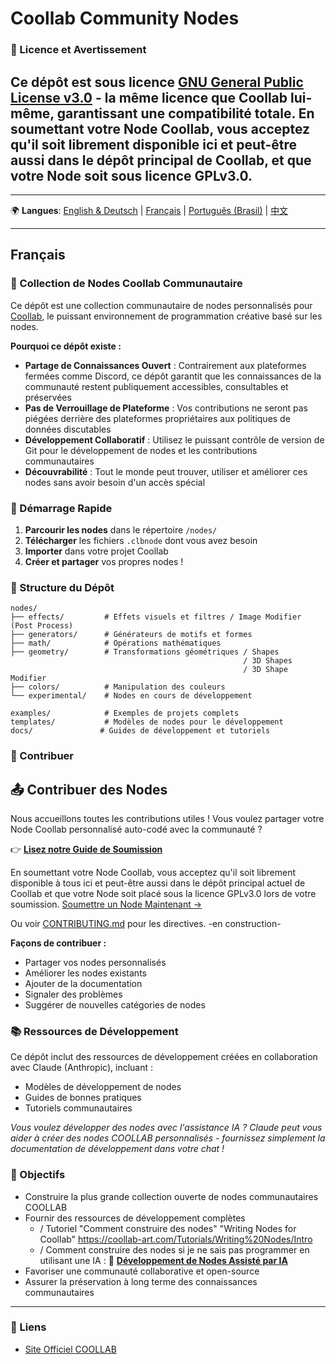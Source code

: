 # Coollab Community Nodes

### 📄 Licence et Avertissement

Ce dépôt est sous licence [GNU General Public License v3.0](LICENSE) - la même licence que Coollab lui-même, garantissant une compatibilité totale.
En soumettant votre Node Coollab, vous acceptez qu'il soit librement disponible ici et peut-être aussi dans le dépôt principal de Coollab, et que votre Node soit sous licence GPLv3.0.
---
-----

🌍 **Langues**: [English & Deutsch](README.md) | [Français](#français) | [Português (Brasil)](README-PT-BR.md) | [中文](README-ZH-CN.md)

---

## Français

### 🎨 Collection de Nodes Coollab Communautaire

Ce dépôt est une collection communautaire de nodes personnalisés pour [Coollab](https://coollab-art.com/), le puissant environnement de programmation créative basé sur les nodes.

**Pourquoi ce dépôt existe :**
- **Partage de Connaissances Ouvert** : Contrairement aux plateformes fermées comme Discord, ce dépôt garantit que les connaissances de la communauté restent publiquement accessibles, consultables et préservées
- **Pas de Verrouillage de Plateforme** : Vos contributions ne seront pas piégées derrière des plateformes propriétaires aux politiques de données discutables
- **Développement Collaboratif** : Utilisez le puissant contrôle de version de Git pour le développement de nodes et les contributions communautaires
- **Découvrabilité** : Tout le monde peut trouver, utiliser et améliorer ces nodes sans avoir besoin d'un accès spécial

### 🚀 Démarrage Rapide

1. **Parcourir les nodes** dans le répertoire `/nodes/`
2. **Télécharger** les fichiers `.clbnode` dont vous avez besoin
3. **Importer** dans votre projet Coollab
4. **Créer et partager** vos propres nodes !

### 📁 Structure du Dépôt

```
nodes/
├── effects/         # Effets visuels et filtres / Image Modifier (Post Process)
├── generators/      # Générateurs de motifs et formes
├── math/            # Opérations mathématiques
├── geometry/        # Transformations géométriques / Shapes
                                                    / 3D Shapes
                                                    / 3D Shape Modifier
├── colors/          # Manipulation des couleurs
└── experimental/    # Nodes en cours de développement

examples/            # Exemples de projets complets
templates/           # Modèles de nodes pour le développement
docs/               # Guides de développement et tutoriels
```

### 🤝 Contribuer
 
## 📤 Contribuer des Nodes
Nous accueillons toutes les contributions utiles !
Vous voulez partager votre Node Coollab personnalisé auto-codé avec la communauté ?

👉 **[Lisez notre Guide de Soumission](docs/submission-guide.md)**

En soumettant votre Node Coollab, vous acceptez qu'il soit librement disponible à tous ici et peut-être aussi dans le dépôt principal actuel de Coollab et que votre Node soit placé sous la licence GPLv3.0 lors de votre soumission.
[Soumettre un Node Maintenant →](../../issues/new/choose)

Ou voir [CONTRIBUTING.md](CONTRIBUTING.md) pour les directives. -en construction-

**Façons de contribuer :**
- Partager vos nodes personnalisés
- Améliorer les nodes existants
- Ajouter de la documentation
- Signaler des problèmes
- Suggérer de nouvelles catégories de nodes

### 📚 Ressources de Développement

Ce dépôt inclut des ressources de développement créées en collaboration avec Claude (Anthropic), incluant :
- Modèles de développement de nodes
- Guides de bonnes pratiques
- Tutoriels communautaires

*Vous voulez développer des nodes avec l'assistance IA ? Claude peut vous aider à créer des nodes COOLLAB personnalisés - fournissez simplement la documentation de développement dans votre chat !*

### 🎯 Objectifs

- Construire la plus grande collection ouverte de nodes communautaires COOLLAB
- Fournir des ressources de développement complètes
     - / Tutoriel "Comment construire des nodes" "Writing Nodes for Coollab" https://coollab-art.com/Tutorials/Writing%20Nodes/Intro
     - / Comment construire des nodes si je ne sais pas programmer en utilisant une IA : 🤖 **[Développement de Nodes Assisté par IA](docs/ai-development-guide.md)**
- Favoriser une communauté collaborative et open-source
- Assurer la préservation à long terme des connaissances communautaires

---

### 🔗 Liens

- [Site Officiel COOLLAB](https://coollab-art.com/)
